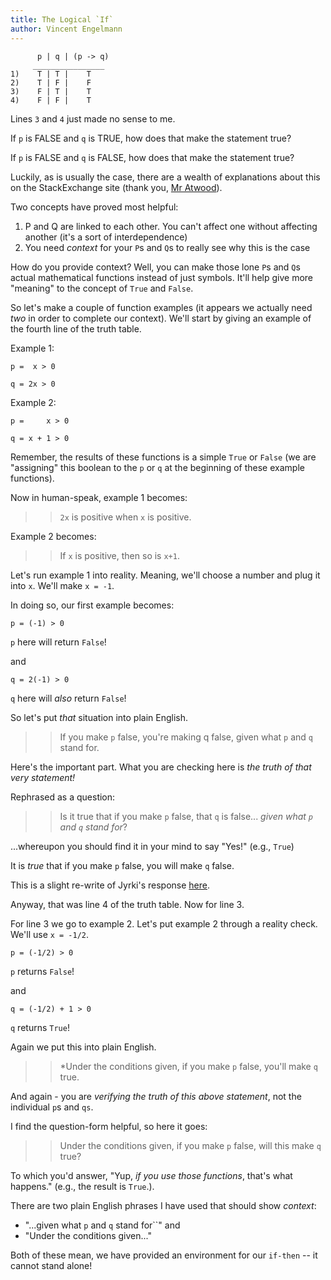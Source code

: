 ```yaml
---
title: The Logical `If`
author: Vincent Engelmann
---
```


```
      p | q | (p -> q)
     ________________   
1)    T | T |    T
2)    T | F |    F
3)    F | T |    T
4)    F | F |    T
```

Lines ``3`` and ``4`` just made no sense to me.

If ``p`` is FALSE and ``q`` is TRUE, how does that make the statement true?

If ``p`` is FALSE and ``q`` is FALSE, how does that make the statement true?

Luckily, as is usually the case, there are a wealth of explanations about this on the StackExchange site (thank you, [Mr Atwood](http://blog.codinghorror.com/about-me)).

Two concepts have proved most helpful:

1. P and Q are linked to each other. You can't affect one without affecting another (it's a sort of interdependence)
2. You need *context* for your ``P``s and ``Q``s to really see why this is the case 

How do you provide context? Well, you can make those lone ``P``s and ``Q``s actual mathematical functions instead of just symbols. It'll help give more "meaning" to the concept of ``True`` and ``False``.

So let's make a couple of function examples (it appears we actually need *two* in order to complete our context). We'll start by giving an example of the fourth line of the truth table.

Example 1:

```
p =  x > 0

q = 2x > 0
```

Example 2:

```
p =     x > 0

q = x + 1 > 0
```

Remember, the results of these functions is a simple ``True`` or ``False`` (we are "assigning" this boolean to the ``p`` or ``q`` at the beginning of these example functions).

Now in human-speak, example 1 becomes:

>> ``2x`` is positive when ``x`` is positive.

Example 2 becomes:

>> If ``x`` is positive, then so is ``x+1``.

Let's run example 1 into reality. Meaning, we'll choose a number and plug it into ``x``. We'll make ``x = -1``.

In doing so, our first example becomes:

```
p = (-1) > 0
```
``p`` here will return ``False``!

and
```
q = 2(-1) > 0
```
``q`` here will *also* return ``False``!

So let's put *that* situation into plain English.

>> If you make ``p`` false, you're making q false, given what ``p`` and ``q`` stand for.

Here's the important part. What you are checking here is *the truth of that very statement!*

Rephrased as a question:

>> Is it true that if you make ``p`` false, that ``q`` is false... *given what ``p`` and ``q`` stand for*?

...whereupon you should find it in your mind to say "Yes!" (e.g., ``True``)

It is *true* that if you make ``p`` false, you will make ``q`` false.   

This is a slight re-write of Jyrki's response [here](http://math.stackexchange.com/a/48181/96367). 

Anyway, that was line 4 of the truth table. Now for line 3.

For line 3 we go to example 2. Let's put example 2 through a reality check. We'll use ``x = -1/2``.

```
p = (-1/2) > 0
```
``p`` returns ``False``!

and
```
q = (-1/2) + 1 > 0
```
``q`` returns ``True``!

Again we put this into plain English.

>> *Under the conditions given, if you make ``p`` false, you'll make ``q`` true.

And again - you are *verifying the truth of this above statement*, not the individual ``p``s and ``qs``.

I find the question-form helpful, so here it goes:

>> Under the conditions given, if you make ``p`` false, will this make ``q`` true?

To which you'd answer, "Yup, *if you use those functions*, that's what happens." (e.g., the result is ``True``.).

There are two plain English phrases I have used that should show *context*:

* "...given what ``p`` and ``q`` stand for``" and
* "Under the conditions given..."

Both of these mean, we have provided an environment for our ``if-then`` -- it cannot stand alone!
